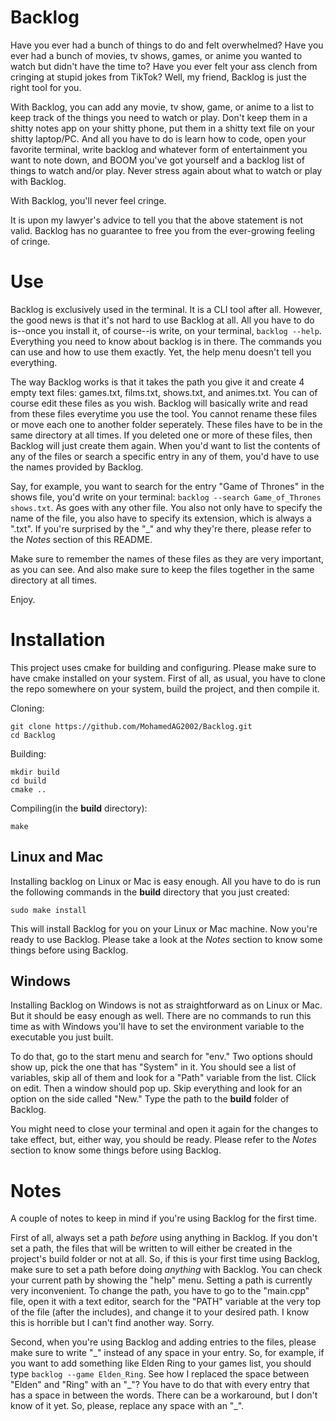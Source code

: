 # Backlog
Have you ever had a bunch of things to do and felt overwhelmed? Have you ever had a bunch of movies, tv shows, games, or anime you wanted to watch but didn't have the time to? Have you ever felt your ass clench from cringing at stupid jokes from TikTok? Well, my friend, Backlog is just the right tool for you. 

With Backlog, you can add any movie, tv show, game, or anime to a list to keep track of the things you need to watch or play. Don't keep them in a shitty notes app on your shitty phone, put them in a shitty text file on your shitty laptop/PC. And all you have to do is learn how to code, open your favorite terminal, write backlog and whatever form of entertainment you want to note down, and BOOM you've got yourself and a backlog list of things to watch and/or play. Never stress again about what to watch or play with Backlog.
 
 With Backlog, you'll never feel cringe.

It is upon my lawyer's advice to tell you that the above statement is not valid. Backlog has no guarantee to free you from the ever-growing feeling of cringe.  

# Use
Backlog is exclusively used in the terminal. It is a CLI tool after all. However, the good news is that it's not hard to use Backlog at all. All you have to do is--once you install it, of course--is write, on your terminal, `backlog --help`. Everything you need to know about backlog is in there. The commands you can use and how to use them exactly. Yet, the help menu doesn't tell you everything. 

The way Backlog works is that it takes the path you give it and create 4 empty text files: games.txt, films.txt, shows.txt, and animes.txt. You can of course edit these files as you wish. Backlog will basically write and read from these files everytime you use the tool. You cannot rename these files or move each one to another folder seperately. These files have to be in the same directory at all times. If you deleted one or more of these files, then Backlog will just create them again. When you'd want to list the contents of any of the files or search a specific entry in any of them, you'd have to use the names provided by Backlog. 

Say, for example, you want to search for the entry "Game of Thrones" in the shows file, you'd write on your terminal: `backlog --search Game_of_Thrones shows.txt`. As goes with any other file. You also not only have to specify the name of the file, you also have to specify its extension, which is always a ".txt". If you're surprised by the "\_\" and why they're there, please refer to the *Notes* section of this README. 

Make sure to remember the names of these files as they are very important, as you can see. And also make sure to keep the files together in the same directory at all times.

Enjoy.

# Installation
This project uses cmake for building and configuring. Please make sure to have cmake installed on your system. First of all, as usual, you have to clone the repo somewhere on your system, build the project, and then compile it.

Cloning:
~~~
git clone https://github.com/MohamedAG2002/Backlog.git
cd Backlog
~~~

Building:
~~~
mkdir build
cd build
cmake ..
~~~

Compiling(in the **build** directory):
~~~
make
~~~

## Linux and Mac
Installing backlog on Linux or Mac is easy enough. All you have to do is run the following commands in the **build** directory that you just created:

~~~
sudo make install
~~~

This will install Backlog for you on your Linux or Mac machine. Now you're ready to use Backlog. Please take a look at the *Notes* section to know some things before using Backlog. 

## Windows
Installing Backlog on Windows is not as straightforward as on Linux or Mac. But it should be easy enough as well. There are no commands to run this time as with Windows you'll have to set the environment variable to the executable you just built.

To do that, go to the start menu and search for "env." Two options should show up, pick the one that has "System" in it. You should see a list of variables, skip all of them and look for a "Path" variable from the list. Click on edit. Then a window should pop up. Skip everything and look for an option on the side called "New." Type the path to the **build** folder of Backlog. 

You might need to close your terminal and open it again for the changes to take effect, but, either way, you should be ready. Please refer to the *Notes* section to know some things before using Backlog. 

# Notes
A couple of notes to keep in mind if you're using Backlog for the first time.

First of all, always set a path *before* using anything in Backlog. If you don't set a path, the files that will be written to will either be created in the project's build folder or not at all. So, if this is your first time using Backlog, make sure to set a path before doing *anything* with Backlog. You can check your current path by showing the "help" menu. Setting a path is currently very inconvenient. To change the path, you have to go to the "main.cpp" file, open it with a text editor, search for the "PATH" variable at the very top of the file (after the includes), and change it to your desired path. I know this is horrible but I can't find another way. Sorry.

Second, when you're using Backlog and adding entries to the files, please make sure to write "\_\" instead of any space in your entry. So, for example, if you want to add something like Elden Ring to your games list, you should type `backlog --game Elden_Ring`. See how I replaced the space between "Elden" and "Ring" with an "\_\"? You have to do that with every entry that has a space in between the words. There can be a workaround, but I don't know of it yet. So, please, replace any space with an "\_".
